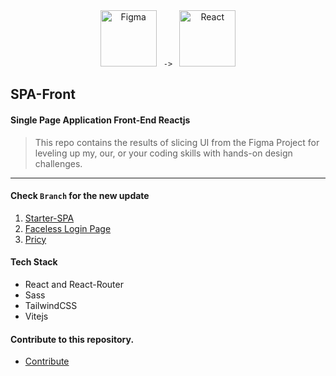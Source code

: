 
<div align="center">
<img height="90" src="https://user-images.githubusercontent.com/25181517/189715289-df3ee512-6eca-463f-a0f4-c10d94a06b2f.png" alt="Figma" title="Figma" /> 
<code> -> </code>
<img height="90" src="https://user-images.githubusercontent.com/25181517/183897015-94a058a6-b86e-4e42-a37f-bf92061753e5.png" alt="React" title="React" />
</div>

## SPA-Front 
#### Single Page Application Front-End Reactjs
> This repo contains the results of slicing UI from the Figma Project for leveling up my, our, or your coding skills with hands-on design challenges.
***

#### Check ```Branch``` for the new update
1. [Starter-SPA](https://github.com/Id-Yuu/SPA-Front/tree/01-Starter-SPA)
2. [Faceless Login Page](https://github.com/Id-Yuu/SPA-Front/tree/02-faceless-login-page)
3. [Pricy](https://github.com/Id-Yuu/SPA-Front/tree/03-Pricy)



#### Tech Stack
- React and React-Router
- Sass
- TailwindCSS
- Vitejs



#### Contribute to this repository.
- [Contribute](https://github.com/Id-Yuu/SPA-Front/blob/main/CONTRIBUTING.md)
